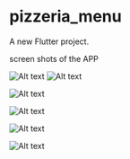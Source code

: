 # pizzeria_menu

A new Flutter project.

screen shots of the APP

![Alt text](ScreenShots/6.png?raw=true "Login page")  ![Alt text](ScreenShots/5.png?raw=true "Google Sing in") 

![Alt text](ScreenShots/1.png?raw=true "Home Page Menu") 

![Alt text](ScreenShots/2.png?raw=true "Prudect Page ")

![Alt text](ScreenShots/3.png?raw=true "Adding Modifier") 

![Alt text](ScreenShots/4.png?raw=true "Google Maps Page") 

 



